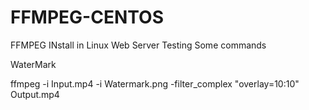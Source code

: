 # FFMPEG-CENTOS
FFMPEG INstall in Linux Web Server
 Testing Some commands

WaterMark

ffmpeg -i Input.mp4 -i Watermark.png -filter_complex "overlay=10:10" Output.mp4
